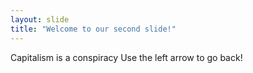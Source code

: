 ```yaml
---
layout: slide
title: "Welcome to our second slide!"
---
```

Capitalism is a conspiracy
Use the left arrow to go back!
